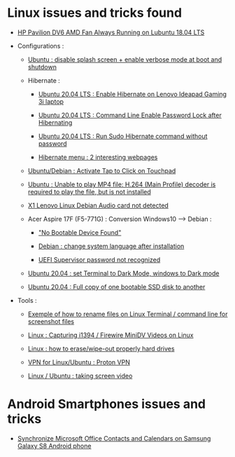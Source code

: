 # Linux issues and tricks found

- [HP Pavilion DV6 AMD Fan Always Running on Lubuntu 18.04 LTS](20200223_1632_HP_Pavilion_DV6_AMD_Fan_Always_Running_Ubuntu18_04.md)

- Configurations :

  - [Ubuntu : disable splash screen + enable verbose mode at boot and shutdown](20211116_2117_Ubuntu_disableSplashScreenBootAndShutdown.md)

  - Hibernate : 

    - [Ubuntu 20.04 LTS : Enable Hibernate on Lenovo Ideapad Gaming 3i laptop](20211116_1650_Ubuntu20_04_EnableHibernateLenovoIdeapad3iGaminglaptop.md)

    - [Ubuntu 20.04 LTS : Command Line Enable Password Lock after Hibernating](20220110_2314_Ubuntu20_04_CommandLineEnablePasswordLockAfterHibernating.md)

    - [Ubuntu 20.04 LTS : Run Sudo Hibernate command without password](20220112_2251_Ubuntu20_04LTSRunSudoHibernateCommandWithoutPassword.md)

    - [Hibernate menu : 2 interesting webpages](20220113_2223_HibernateMenu2InterestingWebpages.md)

  - [Ubuntu/Debian : Activate Tap to Click on Touchpad](20211128_1035_ActivateTapToClickOnTouchpad.md)

  - [Ubuntu : Unable to play MP4 file: H.264 (Main Profile) decoder is required to play the file, but is not installed](20211128_1635_UnableToPlayMP4FileInUbuntuH264MainProfileDecoder.md)

  - [X1 Lenovo Linux Debian Audio card not detected](20211221_0010_ProblemAudioCardNotDetectedLenovoX1LinuxDebian.md)

  - Acer Aspire 17F (F5-771G) : Conversion Windows10 --> Debian : 

    - ["No Bootable Device Found"](20211223_0000_AcerAspireF17NoBootableDeviceFound.md)

    - [Debian : change system language after installation](20211224_1427_DebianChangeSystemLanguageAfterInstallation.md)

    - [UEFI Supervisor password not recognized](20211224_1444_AcerAspire17F_F5-771G_UEFI_SupervisorPasswordNotRecognized.md)

  - [Ubuntu 20.04 : set Terminal to Dark Mode, windows to Dark mode](20211224_1641_Ubuntu20_04_setTerminalToDarkModeWindowsToDarkMode.md)

  - [Ubuntu 20.04 : Full copy of one bootable SSD disk to another](20211224_1641_Ubuntu20_04_FullCopyOfOneBootableSSDDiskToAnother.md)

- Tools :

  - [Exemple of how to rename files on Linux Terminal / command line for screenshot files](20211119_1448_RenamingScreenshotFilesOnCommandLine_v01.md)

  - [Linux : Capturing i1394 / Firewire MiniDV Videos on Linux](20211128_1045_CapturingI1394FirewireMiniDVVideosOnLinux.md)

  - [Linux : how to erase/wipe-out properly hard drives](20211128_1954_LinuxEraseHardDrives.md)

  - [VPN for Linux/Ubuntu : Proton VPN](20211220_2348_VPNForLinuxUbuntu.md)

  - [Linux / Ubuntu : taking screen video](20211228_1009_LinuxUbuntuTakingScreenVideo.md)

# Android Smartphones issues and tricks

  - [Synchronize Microsoft Office Contacts and Calendars on Samsung Galaxy S8 Android phone](20220112_2031_SynchronizeMicrosoftOfficeContactsAndCalendarsOnSamsungGalaxyS8AndroidPhone.md)
